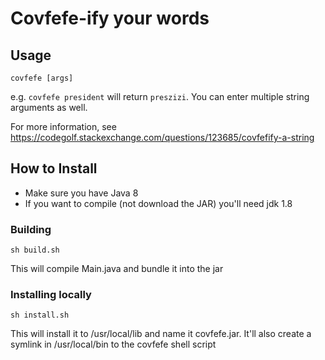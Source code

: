 # Covfefe-ify your words

## Usage
`covfefe [args]` 
 
e.g. `covfefe president` will return `preszizi`.  You can enter multiple string arguments as well. 
 
For more information, see https://codegolf.stackexchange.com/questions/123685/covfefify-a-string

## How to Install
- Make sure you have Java 8
- If you want to compile (not download the JAR) you'll need jdk 1.8

### Building
`sh build.sh` 
 
This will compile Main.java and bundle it into the jar

### Installing locally
`sh install.sh` 
 
This will install it to /usr/local/lib and name it covfefe.jar.  It'll also create a symlink in /usr/local/bin to the covfefe shell script